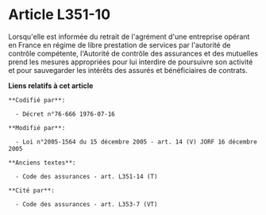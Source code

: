 # Article L351-10

Lorsqu'elle est informée du retrait de l'agrément d'une entreprise opérant en France en régime de libre prestation de
services par l'autorité de contrôle compétente, l'Autorité de contrôle des assurances et des mutuelles prend les mesures
appropriées pour lui interdire de poursuivre son activité et pour sauvegarder les intérêts des assurés et bénéficiaires de
contrats.

**Liens relatifs à cet article**

	**Codifié par**:

	  - Décret n°76-666 1976-07-16

	**Modifié par**:

	  - Loi n°2005-1564 du 15 décembre 2005 - art. 14 (V) JORF 16 décembre 2005

	**Anciens textes**:

	  - Code des assurances - art. L351-14 (T)

	**Cité par**:

	  - Code des assurances - art. L353-7 (VT)
